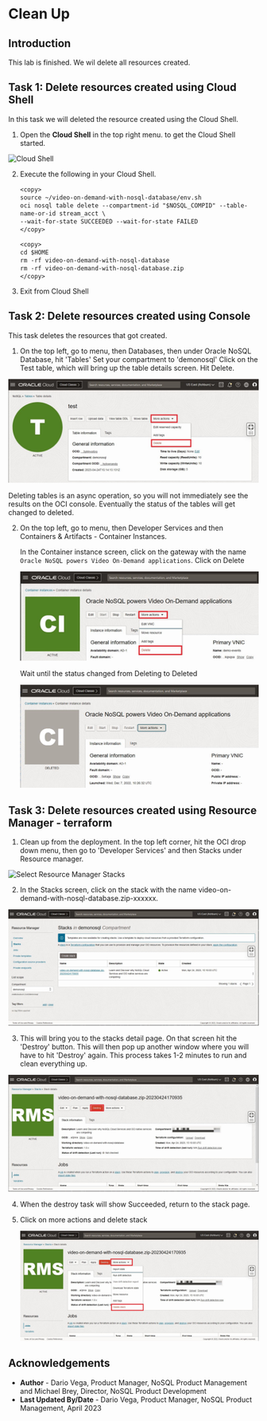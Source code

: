 # Clean Up

## Introduction

This lab is finished. We wil delete all resources created.

## Task 1: Delete resources created using Cloud Shell

In this task we will deleted the resource created using the Cloud Shell.

1. Open the **Cloud Shell** in the top right menu.
to get the Cloud Shell started.

  ![Cloud Shell](https://oracle-livelabs.github.io/common/images/console/cloud-shell.png)

2. Execute the following in your Cloud Shell.

    ````
    <copy>
    source ~/video-on-demand-with-nosql-database/env.sh
    oci nosql table delete --compartment-id "$NOSQL_COMPID" --table-name-or-id stream_acct \
    --wait-for-state SUCCEEDED --wait-for-state FAILED
    </copy>
    ````
    ````
    <copy>
    cd $HOME
    rm -rf video-on-demand-with-nosql-database
    rm -rf video-on-demand-with-nosql-database.zip
    </copy>
    ````

3. Exit from Cloud Shell

## Task 2: Delete resources created using Console


This task deletes the resources that got created.

1. On the top left, go to menu, then Databases, then under Oracle NoSQL Database, hit 'Tables'
Set your compartment to 'demonosql'
Click on the Test table, which will bring up the table details screen.  Hit Delete.

  ![Table](./images/delete-test-table.png)

  Deleting tables is an async operation, so you will not immediately see the results on the OCI console.  Eventually the status of the tables will get changed to deleted.  

2. On the top left, go to menu, then Developer Services and then Containers & Artifacts - Container Instances.

   In the Container instance screen, click on the gateway with the name `Oracle NoSQL powers Video On-Demand applications`.
   Click on Delete

   ![Container Instance](./images/delete-ci.png)

   Wait until the status changed from Deleting to Deleted

   ![Container Instance](./images/delete-ci-2.png)

## Task 3: Delete resources created using Resource Manager - terraform


1.  Clean up from the deployment.   In the top left corner, hit the OCI drop down menu, then go to 'Developer Services' and then Stacks under Resource manager.

  ![Select Resource Manager Stacks](https://oracle-livelabs.github.io/common/images/console/developer-resmgr-stacks.png)

2.  In the Stacks screen, click on the stack with the name video-on-demand-with-nosql-database.zip-xxxxxx.

  ![Stack](./images/main-zip.png)

3.  This will bring you to the stacks detail page.  On that screen hit the 'Destroy' button.  This will then pop up another window where you will have to hit 'Destroy' again.    This process takes 1-2 minutes to run and clean everything up.  

  ![Destroy Stack](./images/destroy-stack.png)

4.  When the destroy task will show Succeeded, return to the stack page.

5. Click on more actions and delete stack  

    ![Delete Stack](./images/destroy-stack-2.png)

## Acknowledgements
* **Author** - Dario Vega, Product Manager, NoSQL Product Management and Michael Brey, Director, NoSQL Product Development
* **Last Updated By/Date** - Dario Vega, Product Manager, NoSQL Product Management, April 2023
